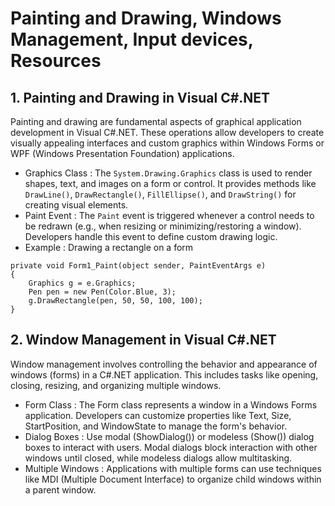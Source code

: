 # Painting and Drawing, Windows Management, Input devices, Resources

## 1. Painting and Drawing in Visual C#.NET
Painting and drawing are fundamental aspects of graphical application development in Visual C#.NET. These operations allow developers to create visually appealing interfaces and custom graphics within Windows Forms or WPF (Windows Presentation Foundation) applications.

- Graphics Class : The ```System.Drawing.Graphics``` class is used to render shapes, text, and images on a form or control. It provides methods like ```DrawLine()```, ```DrawRectangle()```, ```FillEllipse()```, and ```DrawString()``` for creating visual elements.
- Paint Event : The ```Paint``` event is triggered whenever a control needs to be redrawn (e.g., when resizing or minimizing/restoring a window). Developers handle this event to define custom drawing logic.
- Example : Drawing a rectangle on a form

```
private void Form1_Paint(object sender, PaintEventArgs e)
{
    Graphics g = e.Graphics;
    Pen pen = new Pen(Color.Blue, 3);
    g.DrawRectangle(pen, 50, 50, 100, 100);
}
```

## 2. Window Management in Visual C#.NET
Window management involves controlling the behavior and appearance of windows (forms) in a C#.NET application. This includes tasks like opening, closing, resizing, and organizing multiple windows.

- Form Class : The Form class represents a window in a Windows Forms application. Developers can customize properties like Text, Size, StartPosition, and WindowState to manage the form's behavior.
- Dialog Boxes : Use modal (ShowDialog()) or modeless (Show()) dialog boxes to interact with users. Modal dialogs block interaction with other windows until closed, while modeless dialogs allow multitasking.
- Multiple Windows : Applications with multiple forms can use techniques like MDI (Multiple Document Interface) to organize child windows within a parent window.
